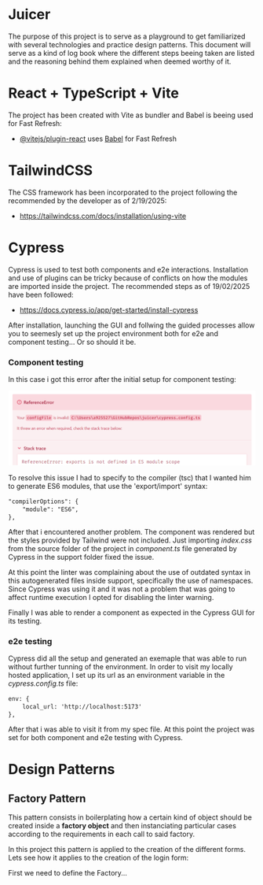 # Juicer

The purpose of this project is to serve as a playground to get familiarized with several technologies and practice design patterns. This document will serve as a kind of log book where the different steps beeing taken are listed and the reasoning behind them explained when deemed worthy of it. 

# React + TypeScript + Vite

The project has been created with Vite as bundler and Babel is beeing used for Fast Refresh:

- [@vitejs/plugin-react](https://github.com/vitejs/vite-plugin-react/blob/main/packages/plugin-react/README.md) uses [Babel](https://babeljs.io/) for Fast Refresh

# TailwindCSS

The CSS framework has been incorporated to the project following the recommended by the developer as of 2/19/2025:

- https://tailwindcss.com/docs/installation/using-vite

# Cypress

Cypress is used to test both components and e2e interactions. Installation and use of plugins can be tricky because of conflicts on how the modules are imported inside the project. The recommended steps as of 19/02/2025 have been followed:

- https://docs.cypress.io/app/get-started/install-cypress
  
After installation, launching the GUI and follwing the guided processes allow you to seemesly set up the project environment both for e2e and component testing... Or so should it be. 

### Component testing
In this case i got this error after the initial setup for component testing:

![alt text](image.png)

To resolve this issue I had to specify to the compiler (tsc) that I wanted him to generate ES6 modules, that use the 'export/import' syntax:

    "compilerOptions": {
        "module": "ES6",
    },

After that i encountered another problem. The component was rendered but the styles provided by Tailwind were not included. Just importing <i>index.css</i> from the source folder of the project in <i>component.ts</i> file generated by Cypress in the support folder fixed the issue.

At this point the linter was complaining about the use of outdated syntax in this autogenerated files inside support, specifically the use of namespaces. Since Cypress was using it and it was not a problem that was going to affect runtime execution I opted for disabling the linter warning.

Finally I was able to render a component as expected in the Cypress GUI for its testing.

### e2e testing

Cypress did all the setup and generated an exemaple that was able to run without further tunning of the environment.
In order to visit my locally hosted application, I set up its url as an environment variable in the <i>cypress.config.ts</i> file:

    env: {
        local_url: 'http://localhost:5173'
    },

After that i was able to visit it from my spec file. At this point the project was set for both component and e2e testing with Cypress.

# Design Patterns

## Factory Pattern

This pattern consists in boilerplating how a certain kind of object should be created inside a <b>factory object</b> and then instanciating particular cases according to the requirements in each call to said factory. 

In this project this pattern is applied to the creation of the different forms. Lets see how it applies to the creation of the login form:

First we need to define the Factory...